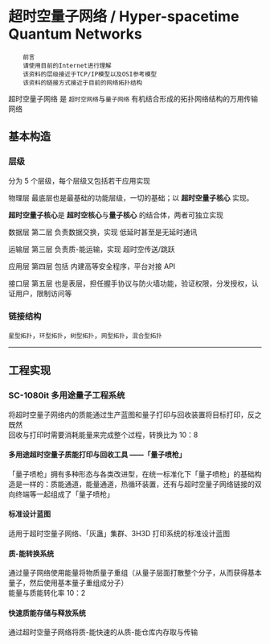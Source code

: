 # 超时空量子网络 / Hyper-spacetime Quantum Networks

```text
    前言
    请使用目前的Internet进行理解
    该资料的层级接近于TCP/IP模型以及OSI参考模型
    该资料的链接方式接近于目前的网络拓扑结构
```

超时空量子网络 是 `超时空网络`与`量子网络` 有机结合形成的拓扑网络结构的万用传输网络

## 基本构造

### 层级

分为 5 个层级，每个层级又包括若干应用实现

物理层 最底层也是最基础的功能层级，一切的基础；以 **超时空量子核心** 实现。

**超时空量子核心**是 **超时空核心**与**量子核心** 的结合体，两者可独立实现

数据层 第二层 负责数据交换，实现 低延时甚至是无延时通讯

运输层 第三层 负责质-能运输，实现 超时空传送/跳跃

应用层 第四层 包括 内建高等安全程序，平台对接 API

接口层 第五层 也是表层，担任握手协议与防火墙功能，验证权限，分发授权，认证用户，限制访问等

### 链接结构

`星型拓扑`，`环型拓扑`，`树型拓扑`，`网型拓扑`，`混合型拓扑`

---

## 工程实现

### SC-1080it 多用途量子工程系统

将超时空量子网络内的质能通过生产蓝图和量子打印与回收装置将目标打印，反之既然  
回收与打印时需要消耗能量来完成整个过程，转换比为 10：8

#### 多用途超时空量子质能打印与回收工具 ——「量子喷枪」

「量子喷枪」拥有多种形态与各类改进型，在统一标准化下「量子喷枪」的基础构造是一样的：质能通道，能量通道，热循环装置，还有与超时空量子网络链接的双向终端等一起组成了「量子喷枪」

#### 标准设计蓝图

适用于超时空量子网络、「灰蛊」集群、3H3D 打印系统的标准设计蓝图

#### 质-能转换系统

通过量子网络使用能量将物质量子重组（从量子层面打散整个分子，从而获得基本量子，然后使用基本量子重组成分子）  
能量与质能转化率 10：2

#### 快速质能存储与释放系统

通过超时空量子网络将质-能快速的从质-能仓库内存取与传输
